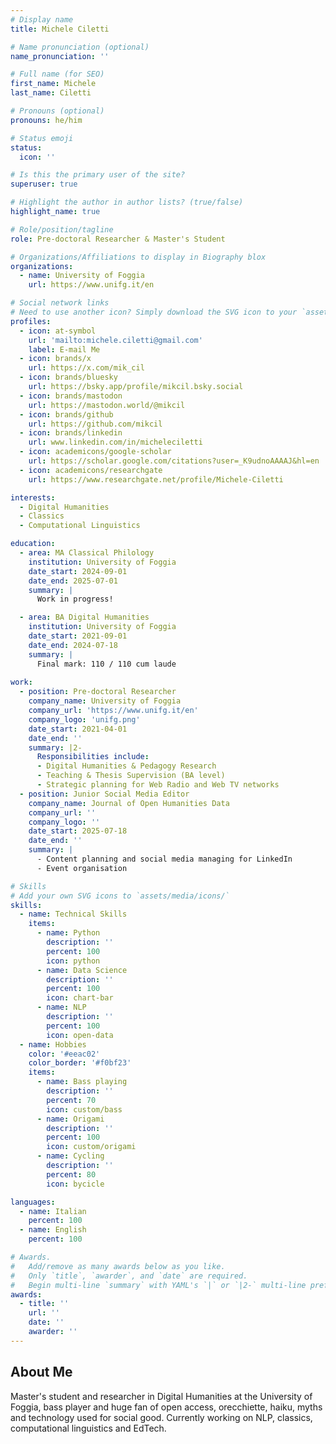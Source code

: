 ```yaml
---
# Display name
title: Michele Ciletti

# Name pronunciation (optional)
name_pronunciation: ''

# Full name (for SEO)
first_name: Michele
last_name: Ciletti

# Pronouns (optional)
pronouns: he/him

# Status emoji
status:
  icon: ''

# Is this the primary user of the site?
superuser: true

# Highlight the author in author lists? (true/false)
highlight_name: true

# Role/position/tagline
role: Pre-doctoral Researcher & Master's Student

# Organizations/Affiliations to display in Biography blox
organizations:
  - name: University of Foggia
    url: https://www.unifg.it/en

# Social network links
# Need to use another icon? Simply download the SVG icon to your `assets/media/icons/` folder.
profiles:
  - icon: at-symbol
    url: 'mailto:michele.ciletti@gmail.com'
    label: E-mail Me
  - icon: brands/x
    url: https://x.com/mik_cil
  - icon: brands/bluesky
    url: https://bsky.app/profile/mikcil.bsky.social
  - icon: brands/mastodon
    url: https://mastodon.world/@mikcil
  - icon: brands/github
    url: https://github.com/mikcil
  - icon: brands/linkedin
    url: www.linkedin.com/in/micheleciletti
  - icon: academicons/google-scholar
    url: https://scholar.google.com/citations?user=_K9udnoAAAAJ&hl=en
  - icon: academicons/researchgate
    url: https://www.researchgate.net/profile/Michele-Ciletti

interests:
  - Digital Humanities
  - Classics
  - Computational Linguistics

education:
  - area: MA Classical Philology
    institution: University of Foggia
    date_start: 2024-09-01
    date_end: 2025-07-01
    summary: |
      Work in progress!

  - area: BA Digital Humanities
    institution: University of Foggia
    date_start: 2021-09-01
    date_end: 2024-07-18
    summary: |
      Final mark: 110 / 110 cum laude
    
work:
  - position: Pre-doctoral Researcher
    company_name: University of Foggia
    company_url: 'https://www.unifg.it/en'
    company_logo: 'unifg.png'
    date_start: 2021-04-01
    date_end: ''
    summary: |2-
      Responsibilities include:
      - Digital Humanities & Pedagogy Research
      - Teaching & Thesis Supervision (BA level)
      - Strategic planning for Web Radio and Web TV networks
  - position: Junior Social Media Editor
    company_name: Journal of Open Humanities Data
    company_url: ''
    company_logo: ''
    date_start: 2025-07-18
    date_end: ''
    summary: |
      - Content planning and social media managing for LinkedIn
      - Event organisation

# Skills
# Add your own SVG icons to `assets/media/icons/`
skills:
  - name: Technical Skills
    items:
      - name: Python
        description: ''
        percent: 100
        icon: python
      - name: Data Science
        description: ''
        percent: 100
        icon: chart-bar
      - name: NLP
        description: ''
        percent: 100
        icon: open-data
  - name: Hobbies
    color: '#eeac02'
    color_border: '#f0bf23'
    items:
      - name: Bass playing
        description: ''
        percent: 70
        icon: custom/bass
      - name: Origami
        description: ''
        percent: 100
        icon: custom/origami
      - name: Cycling
        description: ''
        percent: 80
        icon: bycicle

languages:
  - name: Italian
    percent: 100
  - name: English
    percent: 100

# Awards.
#   Add/remove as many awards below as you like.
#   Only `title`, `awarder`, and `date` are required.
#   Begin multi-line `summary` with YAML's `|` or `|2-` multi-line prefix and indent 2 spaces below.
awards:
  - title: ''
    url: ''
    date: ''
    awarder: ''
---
```



## About Me

Master's student and researcher in Digital Humanities at the University of Foggia, bass player and huge fan of open access, orecchiette, haiku, myths and technology used for social good. Currently working on NLP, classics, computational linguistics and EdTech.
